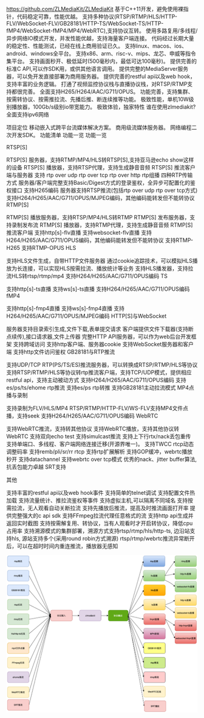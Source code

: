 https://github.com/ZLMediaKit/ZLMediaKit
基于C++11开发，避免使用裸指针，代码稳定可靠，性能优越。
支持多种协议(RTSP/RTMP/HLS/HTTP-FLV/WebSocket-FLV/GB28181/HTTP-TS/WebSocket-TS/HTTP-fMP4/WebSocket-fMP4/MP4/WebRTC),支持协议互转。
使用多路复用/多线程/异步网络IO模式开发，并发性能优越，支持海量客户端连接。
代码经过长期大量的稳定性、性能测试，已经在线上商用验证已久。
支持linux、macos、ios、android、windows全平台。
支持x86、arm、risc-v、mips、龙芯、申威等指令集平台。
支持画面秒开、极低延时(500毫秒内，最低可达100毫秒)。
提供完善的标准C API,可以作SDK用，或供其他语言调用。
提供完整的MediaServer服务器，可以免开发直接部署为商用服务器。
提供完善的restful api以及web hook，支持丰富的业务逻辑。
打通了视频监控协议栈与直播协议栈，对RTSP/RTMP支持都很完善。
全面支持H265/H264/AAC/G711/OPUS。
功能完善，支持集群、按需转协议、按需推拉流、先播后推、断连续推等功能。
极致性能，单机10W级别播放器，100Gb/s级别io带宽能力。
极致体验，独家特性
谁在使用zlmediakit?
全面支持ipv6网络


项目定位
移动嵌入式跨平台流媒体解决方案。
商用级流媒体服务器。
网络编程二次开发SDK。
功能清单
功能一览
功能一览

RTSP[S]

RTSP[S] 服务器，支持RTMP/MP4/HLS转RTSP[S],支持亚马逊echo show这样的设备
RTSP[S] 播放器，支持RTSP代理，支持生成静音音频
RTSP[S] 推流客户端与服务器
支持 rtp over udp rtp over tcp rtp over http rtp组播 四种RTP传输方式
服务器/客户端完整支持Basic/Digest方式的登录鉴权，全异步可配置化的鉴权接口
支持H265编码
服务器支持RTSP推流(包括rtp over udp rtp over tcp方式)
支持H264/H265/AAC/G711/OPUS/MJPEG编码，其他编码能转发但不能转协议
RTMP[S]

RTMP[S] 播放服务器，支持RTSP/MP4/HLS转RTMP
RTMP[S] 发布服务器，支持录制发布流
RTMP[S] 播放器，支持RTMP代理，支持生成静音音频
RTMP[S] 推流客户端
支持http[s]-flv直播
支持websocket-flv直播
支持H264/H265/AAC/G711/OPUS编码，其他编码能转发但不能转协议
支持RTMP-H265
支持RTMP-OPUS
HLS

支持HLS文件生成，自带HTTP文件服务器
通过cookie追踪技术，可以模拟HLS播放为长连接，可以实现HLS按需拉流、播放统计等业务
支持HLS播发器，支持拉流HLS转rtsp/rtmp/mp4
支持H264/H265/AAC/G711/OPUS编码
TS

支持http[s]-ts直播
支持ws[s]-ts直播
支持H264/H265/AAC/G711/OPUS编码
fMP4

支持http[s]-fmp4直播
支持ws[s]-fmp4直播
支持H264/H265/AAC/G711/OPUS/MJPEG编码
HTTP[S]与WebSocket

服务器支持目录索引生成,文件下载,表单提交请求
客户端提供文件下载器(支持断点续传),接口请求器,文件上传器
完整HTTP API服务器，可以作为web后台开发框架
支持跨域访问
支持http客户端、服务器cookie
支持WebSocket服务器和客户端
支持http文件访问鉴权
GB28181与RTP推流

支持UDP/TCP RTP(PS/TS/ES)推流服务器，可以转换成RTSP/RTMP/HLS等协议
支持RTSP/RTMP/HLS等协议转rtp推流客户端，支持TCP/UDP模式，提供相应restful api，支持主动被动方式
支持H264/H265/AAC/G711/OPUS编码
支持es/ps/ts/ehome rtp推流
支持es/ps rtp转推
支持GB28181主动拉流模式
MP4点播与录制

支持录制为FLV/HLS/MP4
RTSP/RTMP/HTTP-FLV/WS-FLV支持MP4文件点播，支持seek
支持H264/H265/AAC/G711/OPUS编码
WebRTC

支持WebRTC推流，支持转其他协议
支持WebRTC播放，支持其他协议转WebRTC
支持双向echo test
支持simulcast推流
支持上下行rtx/nack丢包重传
支持单端口、多线程、客户端网络连接迁移(开源界唯一)。
支持TWCC rtcp动态调整码率
支持remb/pli/sr/rr rtcp
支持rtp扩展解析
支持GOP缓冲，webrtc播放秒开
支持datachannel
支持webrtc over tcp模式
优秀的nack、jitter buffer算法, 抗丢包能力卓越
SRT支持

其他

支持丰富的restful api以及web hook事件
支持简单的telnet调试
支持配置文件热加载
支持流量统计、推拉流鉴权等事件
支持虚拟主机,可以隔离不同域名
支持按需拉流，无人观看自动关断拉流
支持先播放后推流，提高及时推流画面打开率
提供完整强大的c api sdk
支持FFmpeg拉流代理任意格式的流
支持http api生成并返回实时截图
支持按需解复用、转协议，当有人观看时才开启转协议，降低cpu占用率
支持溯源模式的集群部署，溯源方式支持rtsp/rtmp/hls/http-ts, 边沿站支持hls, 源站支持多个(采用round robin方式溯源)
rtsp/rtmp/webrtc推流异常断开后，可以在超时时间内重连推流，播放器无感知

![](../resources/20230404095133.png)
